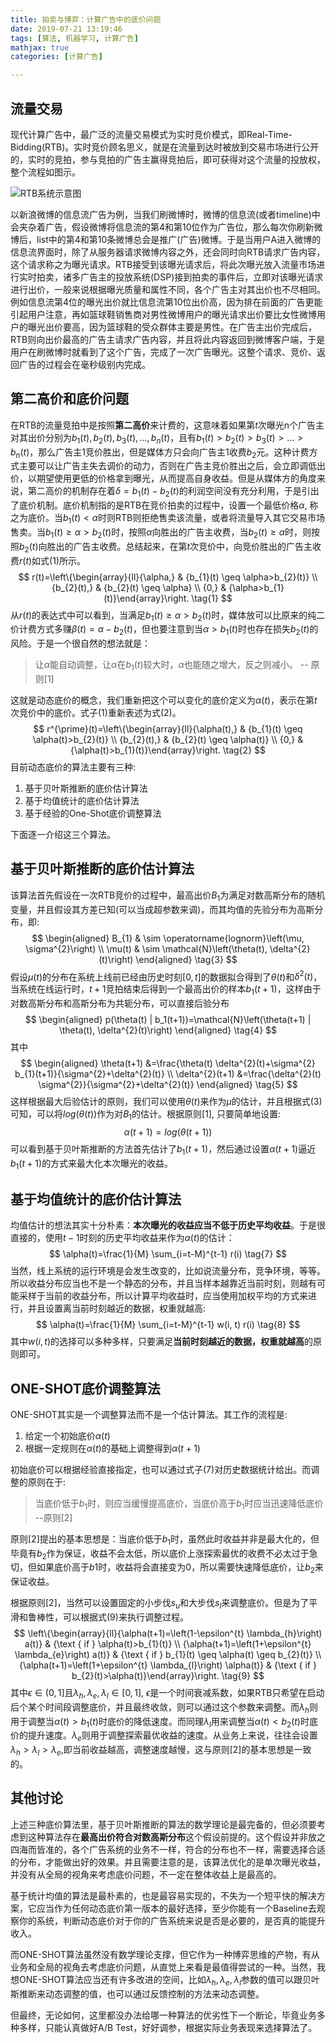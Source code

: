 ```yaml
---
title: 拍卖与博弈：计算广告中的底价问题
date: 2019-07-21 13:19:46
tags: [算法, 机器学习, 计算广告]
mathjax: true
categories: [计算广告]

---
```




## 流量交易

现代计算广告中，最广泛的流量交易模式为实时竞价模式，即Real-Time-Bidding(RTB)。实时竞价顾名思义，就是在流量到达时被放到交易市场进行公开的，实时的竞拍，参与竞拍的广告主赢得竞拍后，即可获得对这个流量的投放权，整个流程如图示。

![RTB系统示意图](https://blog.fyber.com/wp-content/uploads/2015/02/RTB_Infographic.png)

以新浪微博的信息流广告为例，当我们刷微博时，微博的信息流(或者timeline)中会夹杂着广告，假设微博将信息流的第4和第10位作为广告位，那么每次你刷新微博后，list中的第4和第10条微博总会是推广(广告)微博。于是当用户A进入微博的信息流界面时，除了从服务器请求微博内容之外，还会同时向RTB请求广告内容，这个请求称之为曝光请求。RTB接受到该曝光请求后，将此次曝光放入流量市场进行实时拍卖，诸多广告主的投放系统(DSP)接到拍卖的事件后，立即对该曝光请求进行出价，一般来说根据曝光质量和属性不同，各个广告主对其出价也不尽相同。例如信息流第4位的曝光出价就比信息流第10位出价高，因为排在前面的广告更能引起用户注意，再如篮球鞋销售商对男性微博用户的曝光请求出价要比女性微博用户的曝光出价要高，因为篮球鞋的受众群体主要是男性。在广告主出价完成后，RTB则向出价最高的广告主请求广告内容，并且将此内容返回到微博客户端，于是用户在刷微博时就看到了这个广告，完成了一次广告曝光。这整个请求、竞价、返回广告的过程会在毫秒级别内完成。

## 第二高价和底价问题

在RTB的流量竞拍中是按照**第二高价**来计费的，这意味着如果第$t$次曝光n个广告主对其出价分别为$b_1(t),b_2(t),b_3(t),...,b_n(t)$，且有$b_1(t)>b_2(t)>b_3(t)>...>b_n(t)$，那么广告主1竞价胜出，但是媒体方只会向广告主1收费$b_2$元。这种计费方式主要可以让广告主失去调价的动力，否则在广告主竞价胜出之后，会立即调低出价，以期望使用更低的价格拿到曝光，从而提高自身收益。但是从媒体方的角度来说，第二高价的机制存在着$\delta = b_1(t)-b_2(t)$的利润空间没有充分利用，于是引出了底价机制。底价机制指的是RTB在竞价拍卖的过程中，设置一个最低价格$\alpha$, 称之为底价。当$b_1(t)<\alpha$时则RTB则拒绝售卖该流量，或者将流量导入其它交易市场售卖。当$b_1(t) \ge \alpha>b_2(t)$时，按照$\alpha$向胜出的广告主收费，当$b_2(t) \ge \alpha$时，则按照$b_2(t)$向胜出的广告主收费。总结起来，在第$t$次竞价中，向竞价胜出的广告主收费$r(t)$如式(1)所示。
$$
r(t)=\left\{\begin{array}{ll}{\alpha,} & {b_{1}(t) \geq \alpha>b_{2}(t)} \\ {b_{2}(t),} & {b_{2}(t) \geq \alpha} \\ {0,} & {\alpha>b_{1}(t)}\end{array}\right. \tag{1}
$$
从$r(t)$的表达式中可以看到，当满足$b_1(t) \ge \alpha > b_2(t)$时，媒体放可以比原来的纯二价计费方式多赚$\beta(t)=\alpha-b_2(t)$，但也要注意到当$\alpha > b_1(t)$时也存在损失$b_2(t)$的风险。于是一个很自然的想法就是：

>  让$\alpha$能自动调整，让$\alpha$在$b_1(t)$较大时，$\alpha$也能随之增大，反之则减小。 -- 原则[1]

这就是动态底价的概念，我们重新把这个可以变化的底价定义为$\alpha(t)$，表示在第$t$次竞价中的底价。式子(1)重新表述为式(2)。
$$
r^{\prime}(t)=\left\{\begin{array}{ll}{\alpha(t),} & {b_{1}(t) \geq \alpha(t)>b_{2}(t)} \\ {b_{2}(t),} & {b_{2}(t) \geq \alpha(t)} \\ {0,} & {\alpha(t)>b_{1}(t)}\end{array}\right. \tag{2}
$$
目前动态底价的算法主要有三种:

1. 基于贝叶斯推断的底价估计算法
2. 基于均值统计的底价估计算法
3. 基于经验的One-Shot底价调整算法

下面逐一介绍这三个算法。



## 基于贝叶斯推断的底价估计算法

该算法首先假设在一次RTB竞价的过程中，最高出价$B_1$为满足对数高斯分布的随机变量，并且假设其方差已知(可以当成超参数来调)，而其均值的先验分布为高斯分布，即:
$$
\begin{aligned} B_{1} & \sim \operatorname{lognorm}\left(\mu, \sigma^{2}\right) \\ \mu(t) & \sim \mathcal{N}\left(\theta(t), \delta^{2}(t)\right) \end{aligned} \tag{3}
$$
假设$\mu(t)$的分布在系统上线前已经由历史时刻$[0,t]$的数据拟合得到了$\theta(t)$和$\delta^2(t)$，当系统在线运行时，$t+1$竞拍结束后得到一个最高出价的样本$b_1(t+1)$，这样由于对数高斯分布和高斯分布为共轭分布，可以直接后验分布
$$
\begin{aligned}
	p(\theta(t) | b_1(t+1))=\mathcal{N}\left(\theta(t+1) | \theta(t), \delta^{2}(t)\right)
\end{aligned} \tag{4}
$$
其中
$$
\begin{aligned} \theta(t+1) &=\frac{\theta(t) \delta^{2}(t)+\sigma^{2} b_{1}(t+1)}{\sigma^{2}+\delta^{2}(t)} \\ \delta^{2}(t+1) &=\frac{\delta^{2}(t) \sigma^{2}}{\sigma^{2}+\delta^{2}(t)} \end{aligned} \tag{5}
$$
这样根据最大后验估计的原则，我们可以使用$\theta(t)$来作为$\mu$的估计，并且根据式(3)可知，可以将$log(\theta(t))$作为对$B_1$的估计。根据原则[1], 只要简单地设置:
$$
\alpha(t+1) = log(\theta(t+1)) \tag{6}
$$
可以看到基于贝叶斯推断的方法首先估计了$b_1(t+1)$，然后通过设置$\alpha(t+1)$逼近$b_1(t+1)$的方式来最大化本次曝光的收益。

## 基于均值统计的底价估计算法

均值估计的想法其实十分朴素：**本次曝光的收益应当不低于历史平均收益**。于是很直接的，使用$t-1$时刻的历史平均收益来作为$\alpha(t)$的估计：
$$
\alpha(t)=\frac{1}{M} \sum_{i=t-M}^{t-1} r(i) \tag{7}
$$
当然，线上系统的运行环境是会发生改变的，比如说流量分布，竞争环境，等等。所以收益分布应当也不是一个静态的分布，并且当样本越靠近当前时刻，则越有可能采样于当前的收益分布，所以计算平均收益时，应当使用加权平均的方式来进行，并且设置离当前时刻越近的数据，权重就越高:
$$
\alpha(t)=\frac{1}{M} \sum_{i=t-M}^{t-1} w(i, t) r(i) \tag{8}
$$
其中$w(i,t)$的选择可以多种多样，只要满足**当前时刻越近的数据，权重就越高**的原则即可。

## ONE-SHOT底价调整算法

ONE-SHOT其实是一个调整算法而不是一个估计算法。其工作的流程是:

1. 给定一个初始底价$\alpha(t)$
2. 根据一定规则在$\alpha(t)$的基础上调整得到$\alpha(t+1)$

初始底价可以根据经验直接指定，也可以通过式子(7)对历史数据统计给出。而调整的原则在于:

> 当底价低于$b_1$时，则应当缓慢提高底价，当底价高于$b_1$时应当迅速降低底价  --原则[2]

原则[2]提出的基本思想是：当底价低于$b_1$时，虽然此时收益并非是最大化的，但毕竟有$b_2$作为保证，收益不会太低，所以底价上涨探索最优的收费不必太过于急切，但如果底价高于$b1$时，收益将会直接变为0，所以需要快速降低底价，让$b_2$来保证收益。

根据原则[2]，当然可以设置固定的小步伐$s_u$和大步伐$s_l$来调整底价。但是为了平滑和鲁棒性，可以根据式(9)来执行调整过程。
$$
\left\{\begin{array}{ll}{\alpha(t+1)=\left(1-\epsilon^{t} \lambda_{h}\right) a(t)} & {\text { if } \alpha(t)>b_{1}(t)} \\ {\alpha(t+1)=\left(1+\epsilon^{t} \lambda_{e}\right) a(t)} & {\text { if } b_{1}(t) \geq \alpha(t) \geq b_{2}(t)} \\ {\alpha(t+1)=\left(1+\epsilon^{t} \lambda_{l}\right) \alpha(t)} & {\text { if } b_{2}(t)>\alpha(t)}\end{array}\right. \tag{9}
$$
其中$\epsilon \in (0, 1]$且$\lambda_h, \lambda_e, \lambda_l \in [0, 1]$, $\epsilon$是一个时间衰减系数，如果RTB只希望在启动后个某个时间段调整底价，并且最终收敛，则可以通过这个参数来调整。而$\lambda_h$则用于调整当$\alpha(t) > b_1(t)$时底价的降低速度。而同理$\lambda_l$用来调整当$\alpha(t)<b_2(t)$时底价的提升速度。$\lambda_e$则用于调整探索最优收益的速度。从业务上来说，往往会设置$\lambda_h>\lambda_l>\lambda_e$,即当前收益越高，调整速度越慢，这与原则[2]的基本思想是一致的。



## 其他讨论

上述三种底价算法里，基于贝叶斯推断的算法的数学理论是最完备的，但必须要考虑到这种算法存在**最高出价符合对数高斯分布**这个假设前提的。这个假设并非放之四海而皆准的，各个广告系统的业务不一样，符合的分布也不一样，需要选择合适的分布，才能做出好的效果。并且需要注意的是，该算法优化的是单次曝光收益，并没有从全局的视角来考虑底价问题，不一定在整体收益上是最高的。

基于统计均值的算法是最朴素的，也是最容易实现的，不失为一个短平快的解决方案，它应当作为任何动态底价第一版本的最好选择，至少你能有一个Baseline去观察你的系统，判断动态底价对于你的广告系统来说是否是必要的，是否真的能提升收入。

而ONE-SHOT算法虽然没有数学理论支撑，但它作为一种博弈思维的产物，有从业务和全局的视角去考虑底价问题，从直觉上来看是最值得尝试的一种。当然，我想ONE-SHOT算法应当还有许多改进的空间，比如$\lambda_h, \lambda_e,\lambda_l$参数的值可以跟贝叶斯推断来动态调整的值，也可以通过反馈控制的方法来动态调整。

但最终，无论如何，这里都没办法给哪一种算法的优劣性下一个断论，毕竟业务多种多样，只能认真做好A/B Test，好好调参，根据实际业务表现来选择算法了。

